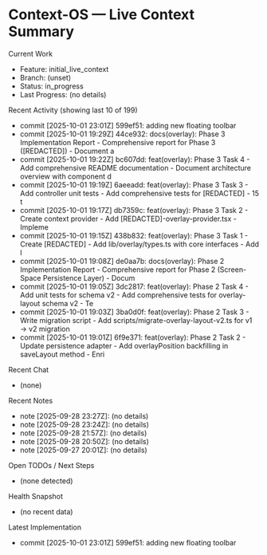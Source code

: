 # Context-OS — Live Context Summary

Current Work
- Feature: initial_live_context
- Branch: (unset)
- Status: in_progress
- Last Progress: (no details)

Recent Activity (showing last 10 of 199)
- commit [2025-10-01 23:01Z] 599ef51: adding new floating toolbar
- commit [2025-10-01 19:29Z] 44ce932: docs(overlay): Phase 3 Implementation Report - Comprehensive report for Phase 3 ([REDACTED]) - Document a
- commit [2025-10-01 19:22Z] bc607dd: feat(overlay): Phase 3 Task 4 - Add comprehensive README documentation - Document architecture overview with component d
- commit [2025-10-01 19:19Z] 6aeeadd: feat(overlay): Phase 3 Task 3 - Add controller unit tests - Add comprehensive tests for [REDACTED] - 15 t
- commit [2025-10-01 19:17Z] db7359c: feat(overlay): Phase 3 Task 2 - Create context provider - Add [REDACTED]-overlay-provider.tsx - Impleme
- commit [2025-10-01 19:15Z] 438b832: feat(overlay): Phase 3 Task 1 - Create [REDACTED] - Add lib/overlay/types.ts with core interfaces - Add l
- commit [2025-10-01 19:08Z] de0aa7b: docs(overlay): Phase 2 Implementation Report - Comprehensive report for Phase 2 (Screen-Space Persistence Layer) - Docum
- commit [2025-10-01 19:05Z] 3dc2817: feat(overlay): Phase 2 Task 4 - Add unit tests for schema v2 - Add comprehensive tests for overlay-layout schema v2 - Te
- commit [2025-10-01 19:03Z] 3ba0d0f: feat(overlay): Phase 2 Task 3 - Write migration script - Add scripts/migrate-overlay-layout-v2.ts for v1 → v2 migration 
- commit [2025-10-01 19:01Z] 6f9e371: feat(overlay): Phase 2 Task 2 - Update persistence adapter - Add overlayPosition backfilling in saveLayout method - Enri

Recent Chat
- (none)

Recent Notes
- note [2025-09-28 23:27Z]: (no details)
- note [2025-09-28 23:24Z]: (no details)
- note [2025-09-28 21:57Z]: (no details)
- note [2025-09-28 20:50Z]: (no details)
- note [2025-09-27 20:01Z]: (no details)

Open TODOs / Next Steps
- (none detected)

Health Snapshot
- (no recent data)

Latest Implementation
- commit [2025-10-01 23:01Z] 599ef51: adding new floating toolbar
